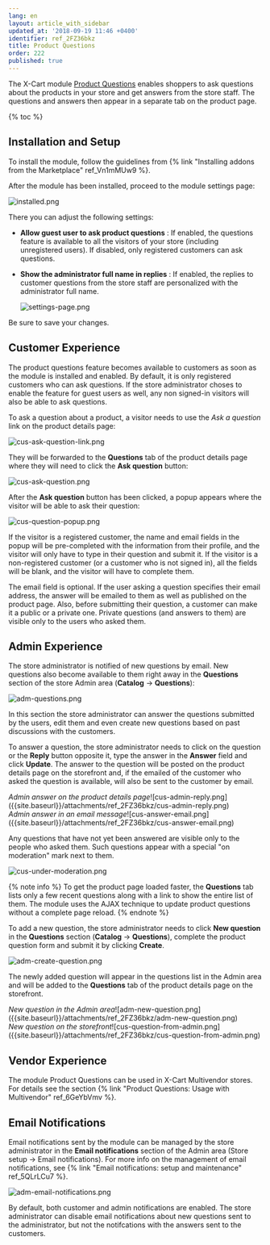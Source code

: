 ```yaml
---
lang: en
layout: article_with_sidebar
updated_at: '2018-09-19 11:46 +0400'
identifier: ref_2FZ36bkz
title: Product Questions
order: 222
published: true
---
```

The X-Cart module [Product Questions](https://market.x-cart.com/addons/product-questions.html "Product Questions") enables shoppers to ask questions about the products in your store and get answers from the store staff. The questions and answers then appear in a separate tab on the product page.

{% toc %}

## Installation and Setup

To install the module, follow the guidelines from {% link "Installing addons from the Marketplace" ref_Vn1mMUw9 %}.

After the module has been installed, proceed to the module settings page:

   ![installed.png]({{site.baseurl}}/attachments/ref_2FZ36bkz/installed.png)

There you can adjust the following settings:

 * **Allow guest user to ask product questions** : If enabled, the questions feature is available to all the visitors of your store (including unregistered users). If disabled, only registered customers can ask questions.
 * **Show the administrator full name in replies** : If enabled, the replies to customer questions from the store staff are personalized with the administrator full name.
 
   ![settings-page.png]({{site.baseurl}}/attachments/ref_2FZ36bkz/settings-page.png)

Be sure to save your changes. 

## Customer Experience

The product questions feature becomes available to customers as soon as the module is installed and enabled. By default, it is only registered customers who can ask questions. If the store administrator choses to enable the feature for guest users as well, any non signed-in visitors will also be able to ask questions. 

To ask a question about a product, a visitor needs to use the _Ask a question_ link on the product details page:

   ![cus-ask-question-link.png]({{site.baseurl}}/attachments/ref_2FZ36bkz/cus-ask-question-link.png)

They will be forwarded to the **Questions** tab of the product details page where they will need to click the **Ask question** button:

   ![cus-ask-question.png]({{site.baseurl}}/attachments/ref_2FZ36bkz/cus-ask-question.png)

After the **Ask question** button has been clicked, a popup appears where the visitor will be able to ask their question:

   ![cus-question-popup.png]({{site.baseurl}}/attachments/ref_2FZ36bkz/cus-question-popup.png)

If the visitor is a registered customer, the name and email fields in the popup will be pre-completed with the information from their profile, and the visitor will only have to type in their question and submit it. If the visitor is a non-registered customer (or a customer who is not signed in), all the fields will be blank, and the visitor will have to complete them.

The email field is optional. If the user asking a question specifies their email address, the answer will be emailed to them as well as published on the product page. Also, before submitting their question, a customer can make it a public or a private one. Private questions (and answers to them) are visible only to the users who asked them.

## Admin Experience

The store administrator is notified of new questions by email. New questions also become available to them right away in the **Questions** section of the store Admin area (**Catalog** -> **Questions**):

   ![adm-questions.png]({{site.baseurl}}/attachments/ref_2FZ36bkz/adm-questions.png)

In this section the store administrator can answer the questions submitted by the users, edit them and even create new questions based on past discussions with the customers. 

To answer a question, the store administrator needs to click on the question or the **Reply** button opposite it, type the answer in the **Answer** field and click **Update**. The answer to the question will be posted on the product details page on the storefront and, if the emailed of the customer who asked the question is available, will also be sent to the customer by email.

<div class="ui stackable two column grid">
  <div class="column" markdown="span"><i>Admin answer on the product details page</i>![cus-admin-reply.png]({{site.baseurl}}/attachments/ref_2FZ36bkz/cus-admin-reply.png)</div>
  <div class="column" markdown="span"><i>Admin answer in an email message</i>![cus-answer-email.png]({{site.baseurl}}/attachments/ref_2FZ36bkz/cus-answer-email.png)</div>
</div>

Any questions that have not yet been answered are visible only to the people who asked them. Such questions appear with a special "on moderation" mark next to them. 

![cus-under-moderation.png]({{site.baseurl}}/attachments/ref_2FZ36bkz/cus-under-moderation.png)

{% note info %}
To get the product page loaded faster, the **Questions** tab lists only a few recent questions along with a link to show the entire list of them. The module uses the AJAX technique to update product questions without a complete page reload.
{% endnote %}

To add a new question, the store administrator needs to click **New question** in the **Questions** section (**Catalog** -> **Questions**), complete the product question form and submit it by clicking **Create**.

![adm-create-question.png]({{site.baseurl}}/attachments/ref_2FZ36bkz/adm-create-question.png)

The newly added question will appear in the questions list in the Admin area and will be added to the **Questions** tab of the product details page on the storefront.

<div class="ui stackable two column grid">
  <div class="column" markdown="span"><i>New question in the Admin area</i>![adm-new-question.png]({{site.baseurl}}/attachments/ref_2FZ36bkz/adm-new-question.png)</div>
  <div class="column" markdown="span"><i>New question on the storefront</i>![cus-question-from-admin.png]({{site.baseurl}}/attachments/ref_2FZ36bkz/cus-question-from-admin.png)</div>
</div>

## Vendor Experience

The module Product Questions can be used in X-Cart Multivendor stores. For details see the section {% link "Product Questions: Usage with Multivendor" ref_6GeYbVmv %}.

## Email Notifications

Email notifications sent by the module can be managed by the store administrator in the **Email notifications** section of the Admin area (Store setup -> Email notifications). For more info on the management of email notifications, see {% link "Email notifications: setup and maintenance" ref_5QLrLCu7 %}.

   ![adm-email-notifications.png]({{site.baseurl}}/attachments/ref_2FZ36bkz/adm-email-notifications.png)

By default, both customer and admin notifications are enabled. The store administrator can disable email notifications about new questions sent to the administrator, but not the notifcations with the answers sent to the customers.
